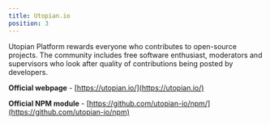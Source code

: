 ```yaml
---
title: Utopian.io 
position: 3
---
```


Utopian Platform rewards everyone who contributes to open-source projects. The community includes free software enthusiast, moderators and supervisors who look after quality of contributions being posted by developers.

**Official webpage** - [https://utopian.io/](https://utopian.io/)

**Official NPM module** - [https://github.com/utopian-io/npm/](https://github.com/utopian-io/npm)
